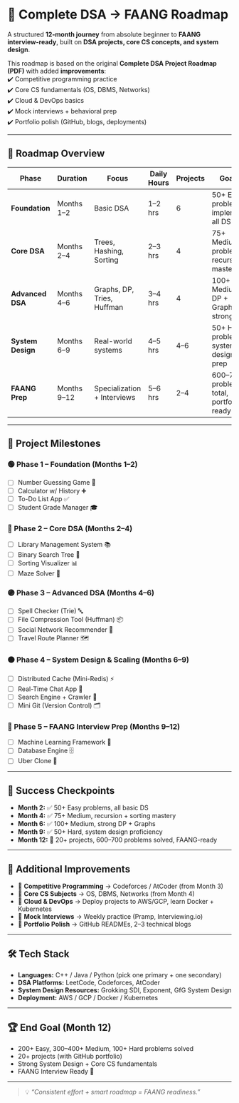 # 🚀 Complete DSA → FAANG Roadmap  

A structured **12-month journey** from absolute beginner to **FAANG interview-ready**, built on **DSA projects, core CS concepts, and system design**.  

This roadmap is based on the original **Complete DSA Project Roadmap (PDF)** with added **improvements**:  
✔️ Competitive programming practice  
✔️ Core CS fundamentals (OS, DBMS, Networks)  
✔️ Cloud & DevOps basics  
✔️ Mock interviews + behavioral prep  
✔️ Portfolio polish (GitHub, blogs, deployments)  

---

## 📌 Roadmap Overview  

| Phase | Duration | Focus | Daily Hours | Projects | Goals |
|-------|----------|-------|-------------|----------|-------|
| **Foundation** | Months 1–2 | Basic DSA | 1–2 hrs | 6 | 50+ Easy problems, implement all DS |
| **Core DSA** | Months 2–4 | Trees, Hashing, Sorting | 2–3 hrs | 4 | 75+ Medium problems, recursion mastery |
| **Advanced DSA** | Months 4–6 | Graphs, DP, Tries, Huffman | 3–4 hrs | 4 | 100+ Medium, DP + Graphs strong |
| **System Design** | Months 6–9 | Real-world systems | 4–5 hrs | 4–6 | 50+ Hard problems, system design prep |
| **FAANG Prep** | Months 9–12 | Specialization + Interviews | 5–6 hrs | 2–4 | 600–700 problems total, portfolio ready |

---

## 📂 Project Milestones  

### 🟢 Phase 1 – Foundation (Months 1–2)  
- [ ] Number Guessing Game 🎲  
- [ ] Calculator w/ History ➕  
- [ ] To-Do List App ✅  
- [ ] Student Grade Manager 🎓  

### 🔵 Phase 2 – Core DSA (Months 2–4)  
- [ ] Library Management System 📚  
- [ ] Binary Search Tree 🌳  
- [ ] Sorting Visualizer 📊  
- [ ] Maze Solver 🧩  

### 🟣 Phase 3 – Advanced DSA (Months 4–6)  
- [ ] Spell Checker (Trie) 🔤  
- [ ] File Compression Tool (Huffman) 📦  
- [ ] Social Network Recommender 🤝  
- [ ] Travel Route Planner 🗺️  

### 🟠 Phase 4 – System Design & Scaling (Months 6–9)  
- [ ] Distributed Cache (Mini-Redis) ⚡  
- [ ] Real-Time Chat App 💬  
- [ ] Search Engine + Crawler 🔎  
- [ ] Mini Git (Version Control) 🗂️  

### 🔴 Phase 5 – FAANG Interview Prep (Months 9–12)  
- [ ] Machine Learning Framework 🤖  
- [ ] Database Engine 🗄️  
- [ ] Uber Clone 🚖  

---

## 🎯 Success Checkpoints  

- **Month 2:** ✅ 50+ Easy problems, all basic DS  
- **Month 4:** ✅ 75+ Medium, recursion + sorting mastery  
- **Month 6:** ✅ 100+ Medium, strong DP + Graphs  
- **Month 9:** ✅ 50+ Hard, system design proficiency  
- **Month 12:** 🎉 20+ projects, 600–700 problems solved, FAANG-ready  

---

## 📖 Additional Improvements  

- 📌 **Competitive Programming** → Codeforces / AtCoder (from Month 3)  
- 📌 **Core CS Subjects** → OS, DBMS, Networks (from Month 4)  
- 📌 **Cloud & DevOps** → Deploy projects to AWS/GCP, learn Docker + Kubernetes  
- 📌 **Mock Interviews** → Weekly practice (Pramp, Interviewing.io)  
- 📌 **Portfolio Polish** → GitHub READMEs, 2–3 technical blogs  

---

## 🛠️ Tech Stack  

- **Languages:** C++ / Java / Python (pick one primary + one secondary)  
- **DSA Platforms:** LeetCode, Codeforces, AtCoder  
- **System Design Resources:** Grokking SDI, Exponent, GfG System Design  
- **Deployment:** AWS / GCP / Docker / Kubernetes  

---

## 🏆 End Goal (Month 12)  
- 200+ Easy, 300–400+ Medium, 100+ Hard problems solved  
- 20+ projects (with GitHub portfolio)  
- Strong System Design + Core CS fundamentals  
- FAANG Interview Ready 🚀  

---

> 💡 *“Consistent effort + smart roadmap = FAANG readiness.”*  
